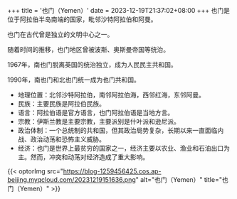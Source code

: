 +++
title = '也门（Yemen）'
date = 2023-12-19T21:37:02+08:00
+++
也门是位于阿拉伯半岛南端的国家，毗邻沙特阿拉伯和阿曼。
<!--more-->
也门在古代曾是独立的文明中心之一。

随着时间的推移，也门地区曾被波斯、奥斯曼帝国等统治。

1967年，南也门脱离英国的统治独立，成为人民民主共和国。

1990年，南也门和北也门统一成为也门共和国。

- 地理位置：北邻沙特阿拉伯，南邻阿拉伯海，西邻红海，东邻阿曼。
- 民族：主要民族是阿拉伯民族。
- 语言：阿拉伯语是官方语言，也门阿拉伯语是当地方言。
- 宗教：伊斯兰教是主要宗教，主要派别是什叶派和逊尼派。
- 政治体制：一个总统制的共和国，但其政治局势复杂，长期以来一直面临内战、政治动荡和恐怖主义威胁。
- 经济：也门是世界上最贫穷的国家之一，经济主要以农业、渔业和石油出口为主。然而，冲突和动荡对经济造成了重大影响。

{{< optorImg src="https://blog-1259456425.cos.ap-beijing.myqcloud.com/20231219151636.png" alt="也门（Yemen）" title="也门（Yemen）" >}}
